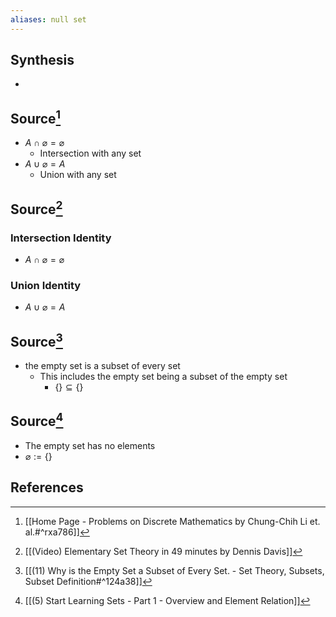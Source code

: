 ```yaml
---
aliases: null set
---
```

## Synthesis
- 
## Source[^1]
- $A \cap \varnothing = \varnothing$
	- Intersection with any set
- $A \cup \varnothing = A$
	- Union with any set

## Source[^2]
### Intersection Identity
- $A \cap \varnothing = \varnothing$
### Union Identity
- $A \cup \varnothing = A$
## Source[^3]
- the empty set is a subset of every set
	- This includes the empty set being a subset of the empty set
		- $\{\} \subseteq \{\}$

## Source[^4]
- The empty set has no elements
- $\varnothing := \{\}$
## References

[^1]: [[Home Page - Problems on Discrete Mathematics by Chung-Chih Li et. al.#^rxa786]]
[^2]: [[(Video) Elementary Set Theory in 49 minutes by Dennis Davis]]
[^3]: [[(11) Why is the Empty Set a Subset of Every Set. - Set Theory, Subsets, Subset Definition#^124a38]]
[^4]: [[(5) Start Learning Sets - Part 1 - Overview and Element Relation]]

